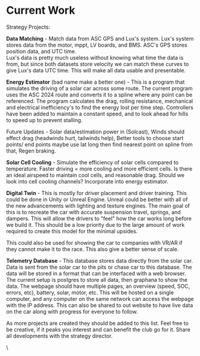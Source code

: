 # Current Work

Strategy Projects:

**Data Matching** - Match data from ASC GPS and Lux's system. Lux's system stores data from the motor, mppt, LV boards, and BMS. ASC's GPS stores position data, and UTC time. \
Lux's data is pretty much useless without knowing what time the data is from, but since both datasets store velocity we can match these curves to give Lux's data UTC time. This will make all data usable and presentable.



**Energy Estimator** (bad name make a better one) - This is a program that simulates the driving of a solar car across some route. The current program uses the ASC 2024 route and converts it to a spline where any point can be referenced. The program calculates the drag, rolling resistance, mechanical and electrical inefficiency's to find the energy lost per time step. Controllers have been added to maintain a constant speed, and to look ahead for hills to speed up to prevent stalling.

Future Updates - Solar data/estimation power in (Solcast), Winds should effect drag (headwinds hurt, tailwinds help), Better tools to choose start points/ end points maybe use lat long then find nearest point on spline from that, Regen braking.



**Solar Cell Cooling** - Simulate the efficiency of solar cells compared to temperature. Faster driving = more cooling and more efficient cells. Is there an ideal airspeed to maintain cool cells, and reasonable drag. Should we look into cell cooling channels? Incorporate into energy estimator.



**Digital Twin** - This is mostly for driver placement and driver training. This could be done in Unity or Unreal Engine. Unreal could be better with all of the new advancements with lighting and texture engines. The main goal of this is to recreate the car with accurate suspension travel, springs, and dampers. This will allow the drivers to "feel" how the car works long before we build it. This should be a low priority due to the large amount of work required to create this model for the minimal upsides.

This could also be used for showing the car to companies with VR/AR if they cannot make it to the race. This also give a better sense of scale.



**Telemetry Database** - This database stores data directly from the solar car. Data is sent from the solar car to the pits or chase car to this database. The data will be stored in a format that can be interfaced with a web browser. The current setup is postgres to store all data, then graphana to show the data. The webpage should have multiple pages, an overview (speed, SOC, errors, etc), battery, solar, motor, etc. This will be hosted on a single computer, and any computer on the same network can access the webpage with the IP address. This can also be shared to out website to have live data on the car along with progress for everyone to follow.



As more projects are created they should be added to this list. Feel free to be creative, if it peaks you interest and can benefit the club go for it. Share all developments with the strategy director.

\
